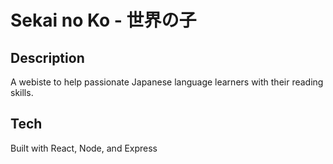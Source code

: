 # Sekai no Ko - 世界の子 

## Description

A webiste to help passionate Japanese language learners with their reading skills.

## Tech

Built with React, Node, and Express
